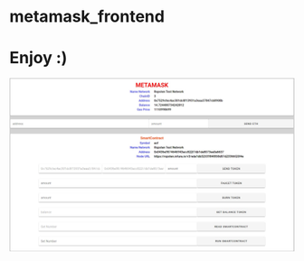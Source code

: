 # metamask_frontend

# Enjoy :)

![](https://github.com/aofserver/metamask_frontend/blob/main/metamask.jpg)
